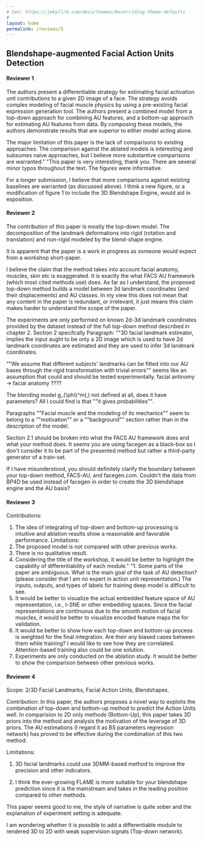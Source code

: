 ```yaml
---
# See: https://jekyllrb.com/docs/themes/#overriding-theme-defaults
#
layout: home
permalink: /reviews/5
---
```


## Blendshape-augmented Facial Action Units Detection

#### Reviewer 1
The authors present a differentiable strategy for estimating facial activation unit contributions to a given 2D image of a face. The strategy avoids complex modeling of facial muscle physics by using a pre-existing facial expression generation tool. The authors present a combined model from a top-down approach for combining AU features, and a bottom-up approach for estimating AU features from data. By composing these models, the authors demonstrate results that are superior to either model acting alone.

The major limitation of this paper is the lack of comparisons to existing approaches. The comparison against the ablated models is interesting and subsumes naive approaches, but I believe more substantive comparisons are warranted."	"This paper is very interesting, thank you. There are several minor typos throughout the text. The figures were informative.

For a longer submission, I believe that more comparisons against existing baselines are warranted (as discussed above). I think a new figure, or a modification of figure 1 to include the 3D Blendshape Engine, would aid in exposition.

#### Reviewer 2
The contribution of this paper is mostly the top-down model.
The decomposition of the landmark deformations into rigid (rotation and translation) and non-rigid modeled by the blend-shape engine.

It is apparent that the paper is a work in progress as someone would expect from a workshop short-paper.

I believe the claim that the method takes into account facial anatomy, muscles, skin etc is exaggerated. 
It is exactly the what FACS AU framework  (which most cited methods use) does.
As far as I understand, the proposed top-down method builds a model between 3d landmark coordinates (and their displacements) and AU classes.
In my view this does not mean that any content in the paper is redundant, or irrelevant, it just means this claim makes harder to understand the scope of the paper.

The experiments are only performed on known 2d-3d landmark coordinates provided by the dataset instead of the full top-down method described in chapter 2.
Section 2 specifcally Paragraph: ""3D facial landmark estimator, implies the input aught to be only a 2D image which is used to have 2d landmark coordinates are estimated and they are used to infer 3d landmark coordinates.

""We assume that different subjects’ landmarks can be fitted into our AU bases through the rigid transformation with trivial errors"" seems like an assumption that could and should be tested experimentally.
facial antinomy -> facial anatomy  ????

The blending model g_{\phi}^m(,) not defined at all, does it have parameters? All I could find is that ""it gives probabilities"".

Paragraphs ""Facial muscle and the modeling of its mechanics"" seem to belong to a ""motivation"" or a ""background"" section rather than in the description of the model.

Section 2.1 should be broken into what the FACS AU framework does and what your method does.
It seems you are using facegen as a black-box so I don't consider it to be part of the presented method but rather a third-party generator of a train-set.

If I have misunderstood, you should definitely clarify the boundary between your top-down method, FACS-AU, and facegen.com.
Couldn't the data from BP4D be used instead of facegen in order to create the 3D blendshape engine and the AU basis?

#### Reviewer 3
Contributions:
1. The idea of integrating of top-down and bottom-up processing is intuitive and ablation results show a reasonable and favorable performance.
Limitations:
1. The proposed model is not compared with other previous works.
2. There is no qualitative result.
3. Considering the title of the workshop, it would be better to highlight the capability of differentiability of each module."	"1. Some parts of the paper are ambiguous. What is the main goal of the task of AU detection? (please consider that I am no expert in action unit representation.) The inputs, outputs, and types of labels for training deep model is difficult to see. 
2. It would be better to visualize the actual embedded feature space of AU representation, i.e., t-SNE or other embedding spaces. Since the facial representations are continuous due to the smooth motion of facial muscles, it would be better to visualize encoded feature maps the for validation.
3. It would be better to show how each top-down and bottom-up process is weighted for the final integration. Are their any biased cases between them while training? I would like to see how they are correlated. Attention-based training also could be one solution.
4. Experiments are only conducted on the ablation study. It would be better to show the comparison between other previous works.

#### Reviewer 4
Scope: 2/3D Facial Landmarks, Facial Action Units, Blendshapes.

Contribution: In this paper, the authors proposes a novel way to exploits the combination of top-down and bottom-up method to predict the Action Units well.
In comparision to 2D only methods (Bottom-Up), this paper takes 3D priors into the method and analysis the motivation of the leverage of 3D priors. The AU estimations (I regard it as BS parameters regression network) has proved to be effective during the combination of this two method.

Limitations: 

1. 3D facial landmarks could use 3DMM-based method to improve the precision and other indicators. 

2. I think the ever-growing FLAME is more suitable for your blendshape prediction since it is the mainstream and takes in the leading position compared to other methods.                

This paper seems good to me, the style of narrative is quite sober and the explanation of experiment setting is adequate.

I am wondering whether it is possible to add a differentiable module to rendered 3D to 2D with weak supervision signals (Top-down network). 